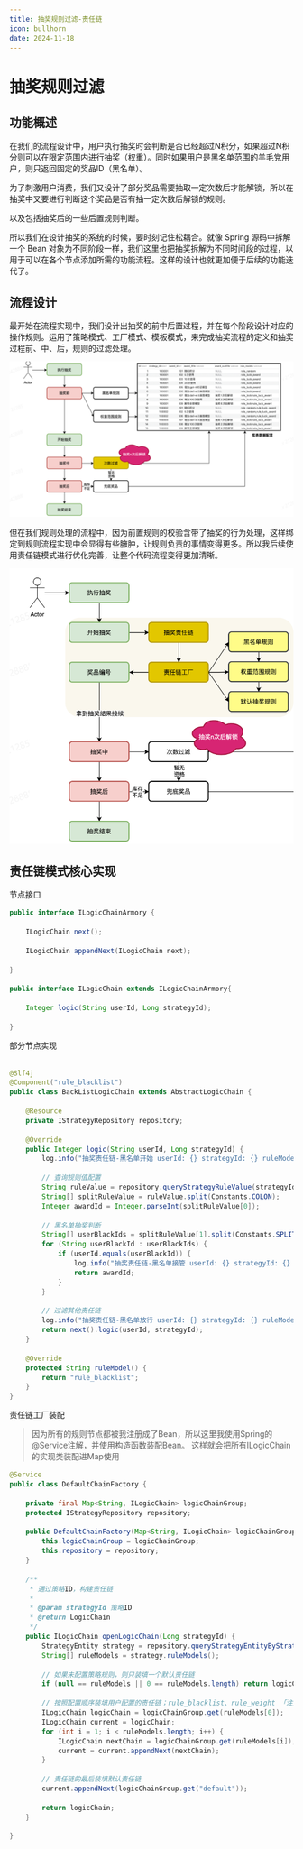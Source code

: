 ```yaml
---
title: 抽奖规则过滤-责任链
icon: bullhorn
date: 2024-11-18
---
```

# 抽奖规则过滤

## 功能概述

在我们的流程设计中，用户执行抽奖时会判断是否已经超过N积分，如果超过N积分则可以在限定范围内进行抽奖（权重）。同时如果用户是黑名单范围的羊毛党用户，则只返回固定的奖品ID（黑名单）。

为了刺激用户消费，我们又设计了部分奖品需要抽取一定次数后才能解锁，所以在抽奖中又要进行判断这个奖品是否有抽一定次数后解锁的规则。

以及包括抽奖后的一些后置规则判断。

所以我们在设计抽奖的系统的时候，要时刻记住松耦合。就像 Spring 源码中拆解一个 Bean 对象为不同阶段一样，我们这里也把抽奖拆解为不同时间段的过程，以用于可以在各个节点添加所需的功能流程。这样的设计也就更加便于后续的功能迭代了。

## 流程设计

最开始在流程实现中，我们设计出抽奖的前中后置过程，并在每个阶段设计对应的操作规则。运用了策略模式、工厂模式、模板模式，来完成抽奖流程的定义和抽奖过程前、中、后，规则的过滤处理。

![抽奖规则过滤图版本1](/assets/images/抽奖规则图1.png)

但在我们规则处理的流程中，因为前置规则的校验含带了抽奖的行为处理，这样绑定到规则流程实现中会显得有些臃肿，让规则负责的事情变得更多。所以我后续使用责任链模式进行优化完善，让整个代码流程变得更加清晰。

![抽奖规则过滤图版本2](/assets/images/抽奖规则图2.png)

## 责任链模式核心实现

节点接口
```java
public interface ILogicChainArmory {

    ILogicChain next();

    ILogicChain appendNext(ILogicChain next);

}

public interface ILogicChain extends ILogicChainArmory{

    Integer logic(String userId, Long strategyId);

}

```

部分节点实现
```java

@Slf4j
@Component("rule_blacklist")
public class BackListLogicChain extends AbstractLogicChain {

    @Resource
    private IStrategyRepository repository;

    @Override
    public Integer logic(String userId, Long strategyId) {
        log.info("抽奖责任链-黑名单开始 userId: {} strategyId: {} ruleModel: {}", userId, strategyId, ruleModel());

        // 查询规则值配置
        String ruleValue = repository.queryStrategyRuleValue(strategyId, ruleModel());
        String[] splitRuleValue = ruleValue.split(Constants.COLON);
        Integer awardId = Integer.parseInt(splitRuleValue[0]);

        // 黑名单抽奖判断
        String[] userBlackIds = splitRuleValue[1].split(Constants.SPLIT);
        for (String userBlackId : userBlackIds) {
            if (userId.equals(userBlackId)) {
                log.info("抽奖责任链-黑名单接管 userId: {} strategyId: {} ruleModel: {} awardId: {}", userId, strategyId, ruleModel(), awardId);
                return awardId;
            }
        }

        // 过滤其他责任链
        log.info("抽奖责任链-黑名单放行 userId: {} strategyId: {} ruleModel: {}", userId, strategyId, ruleModel());
        return next().logic(userId, strategyId);
    }

    @Override
    protected String ruleModel() {
        return "rule_blacklist";
    }
}
```

责任链工厂装配
>因为所有的规则节点都被我注册成了Bean，所以这里我使用Spring的@Service注解，并使用构造函数装配Bean。 这样就会把所有ILogicChain的实现类装配进Map使用
```java
@Service
public class DefaultChainFactory {

    private final Map<String, ILogicChain> logicChainGroup;
    protected IStrategyRepository repository;

    public DefaultChainFactory(Map<String, ILogicChain> logicChainGroup, IStrategyRepository repository) {
        this.logicChainGroup = logicChainGroup;
        this.repository = repository;
    }

    /**
     * 通过策略ID，构建责任链
     *
     * @param strategyId 策略ID
     * @return LogicChain
     */
    public ILogicChain openLogicChain(Long strategyId) {
        StrategyEntity strategy = repository.queryStrategyEntityByStrategyId(strategyId);
        String[] ruleModels = strategy.ruleModels();

        // 如果未配置策略规则，则只装填一个默认责任链
        if (null == ruleModels || 0 == ruleModels.length) return logicChainGroup.get("default");

        // 按照配置顺序装填用户配置的责任链；rule_blacklist、rule_weight 「注意此数据从Redis缓存中获取，如果更新库表，记得在测试阶段手动处理缓存」
        ILogicChain logicChain = logicChainGroup.get(ruleModels[0]);
        ILogicChain current = logicChain;
        for (int i = 1; i < ruleModels.length; i++) {
            ILogicChain nextChain = logicChainGroup.get(ruleModels[i]);
            current = current.appendNext(nextChain);
        }

        // 责任链的最后装填默认责任链
        current.appendNext(logicChainGroup.get("default"));

        return logicChain;
    }

}
```
